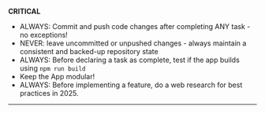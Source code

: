 **CRITICAL**
- ALWAYS: Commit and push code changes after completing ANY task - no exceptions!
- NEVER: leave uncommitted or unpushed changes - always maintain a consistent and backed-up repository state
- ALWAYS: Before declaring a task as complete, test if the app builds using `npm run build`
- Keep the App modular!
- ALWAYS: Before implementing a feature, do a web research for best practices in 2025.

---

